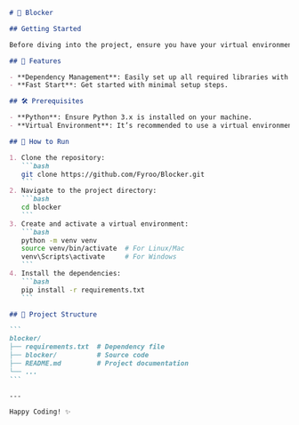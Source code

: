 

````markdown
# 🛑 Blocker

## Getting Started

Before diving into the project, ensure you have your virtual environment activated. Then, run the following command to install all the necessary dependencies

## 🚀 Features

- **Dependency Management**: Easily set up all required libraries with `requirements.txt`.
- **Fast Start**: Get started with minimal setup steps.

## 🛠 Prerequisites

- **Python**: Ensure Python 3.x is installed on your machine.
- **Virtual Environment**: It’s recommended to use a virtual environment to manage dependencies.

## 🔧 How to Run

1. Clone the repository:
   ```bash
   git clone https://github.com/Fyroo/Blocker.git
   ```
2. Navigate to the project directory:
   ```bash
   cd blocker
   ```
3. Create and activate a virtual environment:
   ```bash
   python -m venv venv
   source venv/bin/activate  # For Linux/Mac
   venv\Scripts\activate     # For Windows
   ```
4. Install the dependencies:
   ```bash
   pip install -r requirements.txt
   ```

## 📂 Project Structure

```
blocker/
├── requirements.txt  # Dependency file
├── blocker/          # Source code
├── README.md         # Project documentation
└── ...
```

---

Happy Coding! ✨
````
